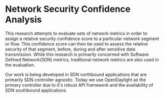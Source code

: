# Network Security Confidence Analysis

This research attempts to evaluate sets of network metrics in order to assign a relative security confidence score to a particular network segment or flow.  This confidence score can then be used to assess the relative security of that segment, before, during and after sensitive data transmission.  While this research is primarily concerned with Software Defined Network(SDN) metrics, traditional network metrics are also used in the evaluation.

Our work is being developed in SDN northbound applications that are primarily SDN controller agnostic.  Today we use OpenDaylight as the primary controller due to it's robust API framework and the availability of SDN southbound applications.
